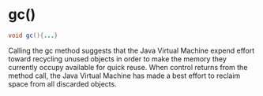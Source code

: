 # gc()

```java
void gc(){...}
```

Calling the gc method suggests that the Java Virtual Machine expend effort toward recycling unused objects in order to make the memory they currently occupy available for quick reuse. When control returns from the method call, the Java Virtual Machine has made a best effort to reclaim space from all discarded objects.
